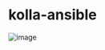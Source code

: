 # kolla-ansible

![image](https://github.com/user-attachments/assets/08689b21-5a8e-49e8-a98b-9d870b3ef70d)
